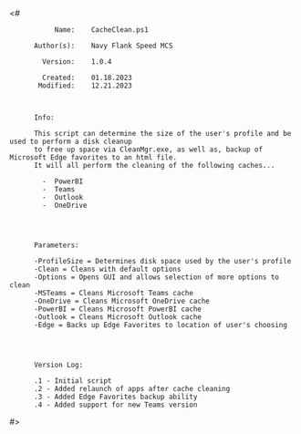<#


               Name:    CacheClean.ps1                                                               
                                                                                                   
          Author(s):    Navy Flank Speed MCS                                                                                                                                                 
                                                                                                       
            Version:    1.0.4                                                                        
                                                                                                  
            Created:    01.18.2023                                                                 
           Modified:    12.21.2023                                                                  
                                                                                                  
                                                                                                  
                                                                                                  
          Info:                                                                                   
                                                                                                  
          This script can determine the size of the user's profile and be used to perform a disk cleanup 
          to free up space via CleanMgr.exe, as well as, backup of Microsoft Edge favorites to an html file.
		  It will all perform the cleaning of the following caches...
		  
		    -  PowerBI
			-  Teams
			-  Outlook
			-  OneDrive

          

          
          Parameters:
    
          -ProfileSize = Determines disk space used by the user's profile
		  -Clean = Cleans with default options
		  -Options = Opens GUI and allows selection of more options to clean
		  -MSTeams = Cleans Microsoft Teams cache
		  -OneDrive = Cleans Microsoft OneDrive cache
		  -PowerBI = Cleans Microsoft PowerBI cache
		  -Outlook = Cleans Microsoft Outlook cache
		  -Edge = Backs up Edge Favorites to location of user's choosing
		  
		  
          

          Version Log:

          .1 - Initial script
		  .2 - Added relaunch of apps after cache cleaning
		  .3 - Added Edge Favorites backup ability
		  .4 - Added support for new Teams version
                        

#>
